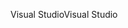 <span data-ttu-id="3a5a9-101">Visual Studio</span><span class="sxs-lookup"><span data-stu-id="3a5a9-101">Visual Studio</span></span>